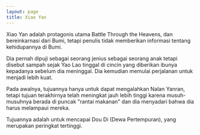 ```yaml
---
layout: page
title: Xiao Yan
---
```


Xiao Yan adalah protagonis utama Battle Through the Heavens, dan bereinkarnasi dari Bumi, tetapi penulis tidak memberikan informasi tentang kehidupannya di Bumi. 

Dia pernah dipuji sebagai seorang jenius sebagai seorang anak tetapi disebut sampah sejak Yao Lao tinggal di cincin yang diberikan ibunya kepadanya sebelum dia meninggal. Dia kemudian memulai perjalanan untuk menjadi lebih kuat. 

Pada awalnya, tujuannya hanya untuk dapat mengalahkan Nalan Yanran, tetapi tujuan terakhirnya telah meningkat jauh lebih tinggi karena musuh-musuhnya berada di puncak "rantai makanan" dan dia menyadari bahwa dia harus melampaui mereka. 

Tujuannya adalah untuk mencapai Dou Di (Dewa Pertempuran), yang merupakan peringkat tertinggi.
